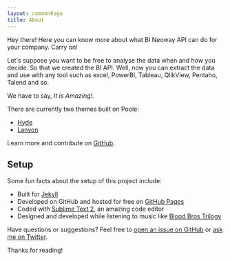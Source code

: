 ```yaml
---
layout: commonPage
title: About
---
```


<p class="message">
  Hey there! Here you can know more about what BI Neoway API can do for your company. Carry on!
</p>

Let's suppose you want to be free to analyse the data when and how you decide. So that we created the BI API. 
Well, now you can extract the data and use with any tool such as excel, PowerBI, Tableau, QlikView, Pentaho, Talend and so.

We have to say, *It is Amazing!*.

There are currently two themes built on Poole:

* [Hyde](http://hyde.getpoole.com)
* [Lanyon](http://lanyon.getpoole.com)

Learn more and contribute on [GitHub](https://github.com/poole).

## Setup

Some fun facts about the setup of this project include:

* Built for [Jekyll](http://jekyllrb.com)
* Developed on GitHub and hosted for free on [GitHub Pages](https://pages.github.com)
* Coded with [Sublime Text 2](http://sublimetext.com), an amazing code editor
* Designed and developed while listening to music like [Blood Bros Trilogy](https://soundcloud.com/maddecent/sets/blood-bros-series)

Have questions or suggestions? Feel free to [open an issue on GitHub](https://github.com/poole/issues/new) or [ask me on Twitter](https://twitter.com/mdo).

Thanks for reading!
